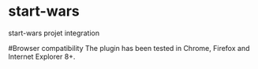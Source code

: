 # start-wars
start-wars projet integration

#Browser compatibility
The plugin has been tested in Chrome, Firefox and Internet Explorer 8+.


